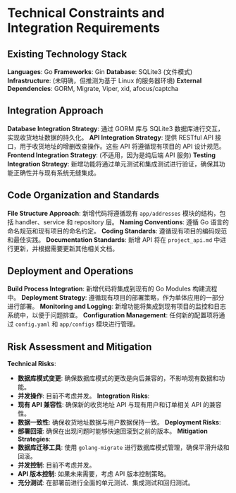 # Technical Constraints and Integration Requirements

## Existing Technology Stack

**Languages**: Go
**Frameworks**: Gin
**Database**: SQLite3 (文件模式)
**Infrastructure**: (未明确，但推测为基于 Linux 的服务器环境)
**External Dependencies**: GORM, Migrate, Viper, xid, afocus/captcha

## Integration Approach

**Database Integration Strategy**: 通过 GORM 库与 SQLite3 数据库进行交互，实现收货地址数据的持久化。
**API Integration Strategy**: 提供 RESTful API 接口，用于收货地址的增删改查操作。这些 API 将遵循现有项目的 API 设计规范。
**Frontend Integration Strategy**: (不适用，因为是纯后端 API 服务)
**Testing Integration Strategy**: 新增功能将通过单元测试和集成测试进行验证，确保其功能正确性并与现有系统无缝集成。

## Code Organization and Standards

**File Structure Approach**: 新增代码将遵循现有 `app/addresses` 模块的结构，包括 handler、service 和 repository 层。
**Naming Conventions**: 遵循 Go 语言的命名规范和现有项目的命名约定。
**Coding Standards**: 遵循现有项目的编码规范和最佳实践。
**Documentation Standards**: 新增 API 将在 `project_api.md` 中进行更新，并根据需要更新其他相关文档。

## Deployment and Operations

**Build Process Integration**: 新增代码将集成到现有的 Go Modules 构建流程中。
**Deployment Strategy**: 遵循现有项目的部署策略，作为单体应用的一部分进行部署。
**Monitoring and Logging**: 新增功能将集成到现有项目的监控和日志系统中，以便于问题排查。
**Configuration Management**: 任何新的配置项将通过 `config.yaml` 和 `app/configs` 模块进行管理。

## Risk Assessment and Mitigation

**Technical Risks**:

-   **数据库模式变更**: 确保数据库模式的更改是向后兼容的，不影响现有数据和功能。
-   **并发操作**: 目前不考虑并发。
    **Integration Risks**:
-   **现有 API 兼容性**: 确保新的收货地址 API 与现有用户和订单相关 API 的兼容性。
-   **数据一致性**: 确保收货地址数据与用户数据保持一致。
    **Deployment Risks**:
-   **部署回滚**: 确保在出现问题时能够快速回滚到之前的版本。
    **Mitigation Strategies**:
-   **数据库迁移工具**: 使用 `golang-migrate` 进行数据库模式管理，确保平滑升级和回滚。
-   **并发控制**: 目前不考虑并发。
-   **API 版本控制**: 如果未来需要，考虑 API 版本控制策略。
-   **充分测试**: 在部署前进行全面的单元测试、集成测试和回归测试。

